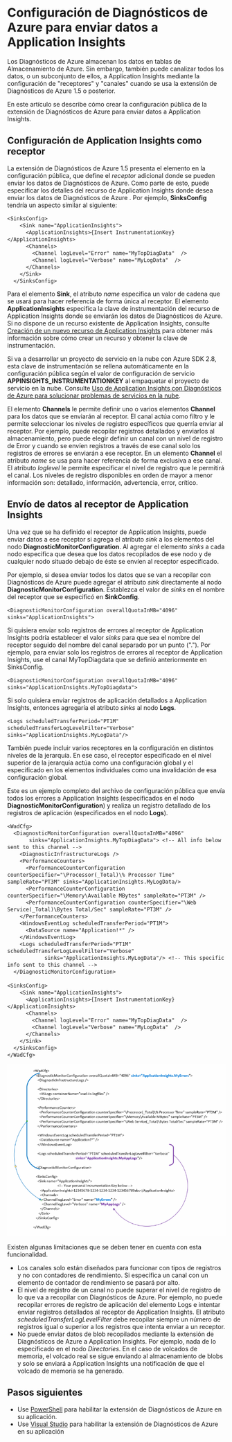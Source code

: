 <properties
   pageTitle="Configuración de Diagnósticos de Azure para enviar datos a Application Insights | Microsoft Azure"
   description="Actualice la configuración pública de Diagnósticos de Azure para enviar datos a Application Insights."
   services="multiple"
   documentationCenter=".net"
   authors="sbtron"
   manager=""
   editor="" />
<tags
   ms.service="application-insights"
   ms.devlang="na"
   ms.topic="article"
   ms.tgt_pltfrm="na"
   ms.workload="na"
   ms.date="12/15/2015"
   ms.author="saurabh" />

# Configuración de Diagnósticos de Azure para enviar datos a Application Insights

Los Diagnósticos de Azure almacenan los datos en tablas de Almacenamiento de Azure. Sin embargo, también puede canalizar todos los datos, o un subconjunto de ellos, a Application Insights mediante la configuración de "receptores" y "canales" cuando se usa la extensión de Diagnósticos de Azure 1.5 o posterior.

En este artículo se describe cómo crear la configuración pública de la extensión de Diagnósticos de Azure para enviar datos a Application Insights.

## Configuración de Application Insights como receptor

La extensión de Diagnósticos de Azure 1.5 presenta el elemento **<SinksConfig>** en la configuración pública, que define el *receptor* adicional donde se pueden enviar los datos de Diagnósticos de Azure. Como parte de esto, puede especificar los detalles del recurso de Application Insights donde desea enviar los datos de Diagnósticos de Azure **<SinksConfig>**. Por ejemplo, **SinksConfig** tendría un aspecto similar al siguiente:

	<SinksConfig>
        <Sink name="ApplicationInsights">
          <ApplicationInsights>{Insert InstrumentationKey}</ApplicationInsights>
          <Channels>
            <Channel logLevel="Error" name="MyTopDiagData"  />
            <Channel logLevel="Verbose" name="MyLogData"  />
          </Channels>
        </Sink>
      </SinksConfig> 

Para el elemento **Sink**, el atributo *name* especifica un valor de cadena que se usará para hacer referencia de forma única al receptor. El elemento **ApplicationInsights** especifica la clave de instrumentación del recurso de Application Insights donde se enviarán los datos de Diagnósticos de Azure. Si no dispone de un recurso existente de Application Insights, consulte [Creación de un nuevo recurso de Application Insights](app-insights-create-new-resource.md) para obtener más información sobre cómo crear un recurso y obtener la clave de instrumentación.

Si va a desarrollar un proyecto de servicio en la nube con Azure SDK 2.8, esta clave de instrumentación se rellena automáticamente en la configuración pública según el valor de configuración de servicio **APPINSIGHTS\_INSTRUMENTATIONKEY** al empaquetar el proyecto de servicio en la nube. Consulte [Uso de Application Insights con Diagnósticos de Azure para solucionar problemas de servicios en la nube](cloud-services-dotnet-diagnostics-applicationinsights.md).

El elemento **Channels** le permite definir uno o varios elementos **Channel** para los datos que se enviarán al receptor. El canal actúa como filtro y le permite seleccionar los niveles de registro específicos que querría enviar al receptor. Por ejemplo, puede recopilar registros detallados y enviarlos al almacenamiento, pero puede elegir definir un canal con un nivel de registro de Error y cuando se envíen registros a través de ese canal solo los registros de errores se enviarán a ese receptor. En un elemento **Channel** el atributo *name* se usa para hacer referencia de forma exclusiva a ese canal. El atributo *loglevel* le permite especificar el nivel de registro que le permitirá el canal. Los niveles de registro disponibles en orden de mayor a menor información son: detallado, información, advertencia, error, crítico.

## Envío de datos al receptor de Application Insights
Una vez que se ha definido el receptor de Application Insights, puede enviar datos a ese receptor si agrega el atributo *sink* a los elementos del nodo **DiagnosticMonitorConfiguration**. Al agregar el elemento *sinks* a cada nodo especifica que desea que los datos recopilados de ese nodo y de cualquier nodo situado debajo de éste se envíen al receptor especificado.

Por ejemplo, si desea enviar todos los datos que se van a recopilar con Diagnósticos de Azure puede agregar el atributo *sink* directamente al nodo **DiagnosticMonitorConfiguration**. Establezca el valor de *sinks* en el nombre del receptor que se especificó en **SinkConfig**.

	<DiagnosticMonitorConfiguration overallQuotaInMB="4096" sinks="ApplicationInsights">

Si quisiera enviar solo registros de errores al receptor de Application Insights podría establecer el valor *sinks* para que sea el nombre del receptor seguido del nombre del canal separado por un punto ("."). Por ejemplo, para enviar solo los registros de errores al receptor de Application Insights, use el canal MyTopDiagdata que se definió anteriormente en SinksConfig.
 
	<DiagnosticMonitorConfiguration overallQuotaInMB="4096" sinks="ApplicationInsights.MyTopDiagdata">

Si solo quisiera enviar registros de aplicación detallados a Application Insights, entonces agregaría el atributo *sinks* al nodo **Logs**.
	
	<Logs scheduledTransferPeriod="PT1M" scheduledTransferLogLevelFilter="Verbose" sinks="ApplicationInsights.MyLogData"/>

También puede incluir varios receptores en la configuración en distintos niveles de la jerarquía. En ese caso, el receptor especificado en el nivel superior de la jerarquía actúa como una configuración global y el especificado en los elementos individuales como una invalidación de esa configuración global.

Este es un ejemplo completo del archivo de configuración pública que envía todos los errores a Application Insights (especificados en el nodo **DiagnosticMonitorConfiguration**) y realiza un registro detallado de los registros de aplicación (especificados en el nodo **Logs**).

    <WadCfg>
      <DiagnosticMonitorConfiguration overallQuotaInMB="4096"
           sinks="ApplicationInsights.MyTopDiagData"> <!-- All info below sent to this channel -->
        <DiagnosticInfrastructureLogs />
        <PerformanceCounters>
          <PerformanceCounterConfiguration counterSpecifier="\Processor(_Total)\% Processor Time" sampleRate="PT3M" sinks="ApplicationInsights.MyLogData/>
          <PerformanceCounterConfiguration counterSpecifier="\Memory\Available MBytes" sampleRate="PT3M" />
          <PerformanceCounterConfiguration counterSpecifier="\Web Service(_Total)\Bytes Total/Sec" sampleRate="PT3M" />
        </PerformanceCounters>
        <WindowsEventLog scheduledTransferPeriod="PT1M">
          <DataSource name="Application!*" />
        </WindowsEventLog>
        <Logs scheduledTransferPeriod="PT1M" scheduledTransferLogLevelFilter="Verbose"
                sinks="ApplicationInsights.MyLogData"/> <!-- This specific info sent to this channel -->
      </DiagnosticMonitorConfiguration>

    <SinksConfig>
        <Sink name="ApplicationInsights">
          <ApplicationInsights>{Insert InstrumentationKey}</ApplicationInsights>
          <Channels>
            <Channel logLevel="Error" name="MyTopDiagData"  />
            <Channel logLevel="Verbose" name="MyLogData"  />
          </Channels>
        </Sink>
      </SinksConfig>
    </WadCfg>

![Configuración pública de diagnósticos](./media/azure-diagnostics-configure-applicationinsights/diagnostics-publicconfig.png)

Existen algunas limitaciones que se deben tener en cuenta con esta funcionalidad.

- Los canales solo están diseñados para funcionar con tipos de registros y no con contadores de rendimiento. Si especifica un canal con un elemento de contador de rendimiento se pasará por alto. 
- El nivel de registro de un canal no puede superar el nivel de registro de lo que va a recopilar con Diagnósticos de Azure. Por ejemplo, no puede recopilar errores de registro de aplicación del elemento Logs e intentar enviar registros detallados al receptor de Application Insights. El atributo *scheduledTransferLogLevelFilter* debe recopilar siempre un número de registros igual o superior a los registros que intenta enviar a un receptor. 
- No puede enviar datos de blob recopilados mediante la extensión de Diagnósticos de Azure a Application Insights. Por ejemplo, nada de lo especificado en el nodo *Directories*. En el caso de volcados de memoria, el volcado real se sigue enviando al almacenamiento de blobs y solo se enviará a Application Insights una notificación de que el volcado de memoria se ha generado. 


## Pasos siguientes

- Use [PowerShell](cloud-services-diagnostics-powershell.md) para habilitar la extensión de Diagnósticos de Azure en su aplicación. 
- Use [Visual Studio](vs-azure-tools-diagnostics-for-cloud-services-and-virtual-machines.md) para habilitar la extensión de Diagnósticos de Azure en su aplicación 

<!---HONumber=AcomDC_1217_2015-->